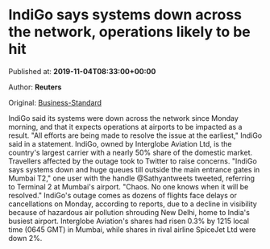 
# IndiGo says systems down across the network, operations likely to be hit

Published at: **2019-11-04T08:33:00+00:00**

Author: **Reuters**

Original: [Business-Standard](https://www.business-standard.com/article/companies/indigo-says-systems-down-across-the-network-operations-likely-to-be-hit-119110400532_1.html)

IndiGo said its systems were down across the network since Monday morning, and that it expects operations at airports to be impacted as a result.
"All efforts are being made to resolve the issue at the earliest," IndiGo said in a statement.
IndiGo, owned by Interglobe Aviation Ltd, is the country's largest carrier with a nearly 50% share of the domestic market.
Travellers affected by the outage took to Twitter to raise concerns.
"IndiGo says systems down and huge queues till outside the main entrance gates in Mumbai T2," one user with the handle @Sathyantweets tweeted, referring to Terminal 2 at Mumbai's airport. "Chaos. No one knows when it will be resolved." IndiGo's outage comes as dozens of flights face delays or cancellations on Monday, according to reports, due to a decline in visibility because of hazardous air pollution shrouding New Delhi, home to India's busiest airport.
Interglobe Aviation's shares had risen 0.3% by 1215 local time (0645 GMT) in Mumbai, while shares in rival airline SpiceJet Ltd were down 2%.
